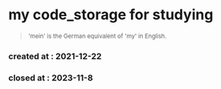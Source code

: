# my code_storage for studying

> <small>'mein' is the German equivalent of 'my' in English.</small>

<h3>created at : 2021-12-22</h3>
<h3>closed at : 2023-11-8</h3>
